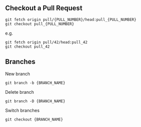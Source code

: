 ## Checkout a Pull Request

```
git fetch origin pull/{PULL_NUMBER}/head:pull_{PULL_NUMBER}
git checkout pull_{PULL_NUMBER}
```
e.g.

```
git fetch origin pull/42/head:pull_42
git checkout pull_42
```

## Branches

New branch
```
git branch -b {BRANCH_NAME}
```

Delete branch

```
git branch -D {BRANCH_NAME}
```

Switch branches

```
git checkout {BRANCH_NAME}
```
